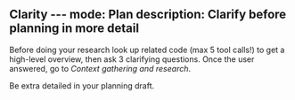Clarity ---
mode: Plan
description: Clarify before planning in more detail
---
Before doing your research look up related code (max 5 tool calls!) to get a high-level overview, then ask 3 clarifying questions. Once the user answered, go to *Context gathering and research*.

Be extra detailed in your planning draft.
